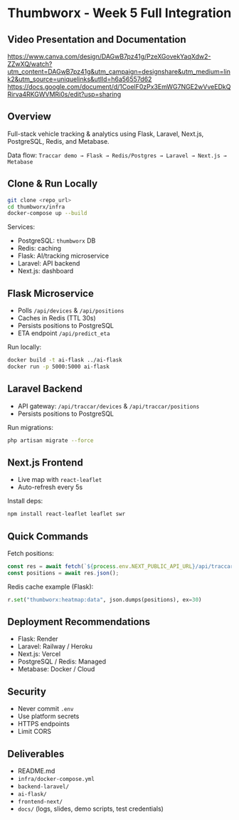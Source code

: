# Thumbworx - Week 5 Full Integration
## Video Presentation and Documentation
https://www.canva.com/design/DAGwB7pz41g/PzeXGovekYaqXdw2-ZZwXQ/watch?utm_content=DAGwB7pz41g&utm_campaign=designshare&utm_medium=link2&utm_source=uniquelinks&utlId=h6a56557d62
https://docs.google.com/document/d/1CoelF0zPx3EmWG7NGE2wVveEDkQRirva4RKGWVMRi0s/edit?usp=sharing

## Overview
Full-stack vehicle tracking & analytics using Flask, Laravel, Next.js, PostgreSQL, Redis, and Metabase.

Data flow: `Traccar demo → Flask → Redis/Postgres → Laravel → Next.js → Metabase`

## Clone & Run Locally
```bash
git clone <repo_url>
cd thumbworx/infra
docker-compose up --build
```
Services:
- PostgreSQL: `thumbworx` DB
- Redis: caching
- Flask: AI/tracking microservice
- Laravel: API backend
- Next.js: dashboard

## Flask Microservice
- Polls `/api/devices` & `/api/positions`
- Caches in Redis (TTL 30s)
- Persists positions to PostgreSQL
- ETA endpoint `/api/predict_eta`

Run locally:
```bash
docker build -t ai-flask ../ai-flask
docker run -p 5000:5000 ai-flask
```

## Laravel Backend
- API gateway: `/api/traccar/devices` & `/api/traccar/positions`
- Persists positions to PostgreSQL

Run migrations:
```bash
php artisan migrate --force
```

## Next.js Frontend
- Live map with `react-leaflet`
- Auto-refresh every 5s

Install deps:
```bash
npm install react-leaflet leaflet swr
```

## Quick Commands
Fetch positions:
```javascript
const res = await fetch(`${process.env.NEXT_PUBLIC_API_URL}/api/traccar/positions`);
const positions = await res.json();
```

Redis cache example (Flask):
```python
r.set("thumbworx:heatmap:data", json.dumps(positions), ex=30)
```

## Deployment Recommendations
- Flask: Render
- Laravel: Railway / Heroku
- Next.js: Vercel
- PostgreSQL / Redis: Managed
- Metabase: Docker / Cloud

## Security
- Never commit `.env`
- Use platform secrets
- HTTPS endpoints
- Limit CORS

## Deliverables
- README.md
- `infra/docker-compose.yml`
- `backend-laravel/`
- `ai-flask/`
- `frontend-next/`
- `docs/` (logs, slides, demo scripts, test credentials)

